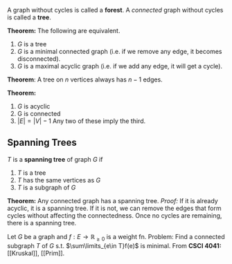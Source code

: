 A graph without cycles is called a **forest**. A *connected* graph without cycles is called a **tree**.

**Theorem:** The following are equivalent.
1) $G$ is a tree
2) $G$ is a minimal connected graph (i.e. if we remove any edge, it becomes disconnected).
3) $G$ is a maximal acyclic graph (i.e. if we add any edge, it will get a cycle).

**Theorem**: A tree on $n$ vertices always has $n-1$ edges.

**Theorem:**
1) $G$ is acyclic
2) G is connected
3) $|E|=|V|-1$
Any two of these imply the third.

## Spanning Trees
$T$ is a **spanning tree** of graph $G$ if
1) $T$ is a tree
2) $T$ has the same vertices as $G$
3) $T$ is a subgraph of $G$

**Theorem:** Any connected graph has a spanning tree. 
*Proof:* If it is already acyclic, it is a spanning tree. If it is not, we can remove the edges that form cycles without affecting the connectedness. Once no cycles are remaining, there is a spanning tree.

Let $G$ be a graph and $f:E\rightarrow\mathbb{R}_{\ge0}$ is a weight fn.
Problem: Find a connected subgraph $T$ of $G$ s.t. $\sum\limits_{e\in T}f(e)$ is minimal.
From **CSCI 4041:** [[Kruskal]], [[Prim]].